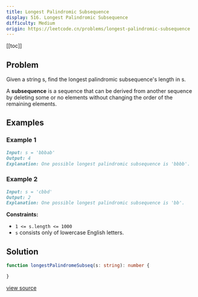 ```yaml
---
title: Longest Palindromic Subsequence
display: 516. Longest Palindromic Subsequence
difficulty: Medium
origin: https://leetcode.cn/problems/longest-palindromic-subsequence
---
```


[[toc]]

## Problem

Given a string s, find the longest palindromic subsequence's length in s.

A **subsequence** is a sequence that can be derived from another sequence by deleting some or no elements without changing the order of the remaining elements.

## Examples

### Example 1

```md
Input: s = 'bbbab'
Output: 4
Explanation: One possible longest palindromic subsequence is 'bbbb'.
```

### Example 2

```md
Input: s = 'cbbd'
Output: 2
Explanation: One possible longest palindromic subsequence is 'bb'.
```

**Constraints:**

- <code>1 <= s.length <= 1000</code>
- <code>s</code> consists only of lowercase English letters.

## Solution

```ts
function longestPalindromeSubseq(s: string): number {

}
```

[view source](https://leetcode.cn/problems/longest-palindromic-subsequence)
